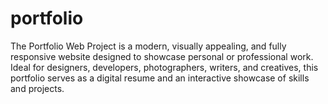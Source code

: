 # portfolio
The Portfolio Web Project is a modern, visually appealing, and fully responsive website designed to showcase personal or professional work. Ideal for designers, developers, photographers, writers, and creatives, this portfolio serves as a digital resume and an interactive showcase of skills and projects.
